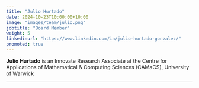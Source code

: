 ```yaml
---
title: "Julio Hurtado"
date: 2024-10-23T10:00:00+10:00
image: "images/team/julio.png"
jobtitle: "Board Member"
weight: 5
linkedinurl: "https://www.linkedin.com/in/julio-hurtado-gonzalez/"
promoted: true
---
```


**Julio Hurtado** is an Innovate Research Associate at the Centre for Applications of Mathematical & Computing Sciences (CAMaCS), University of Warwick

---
